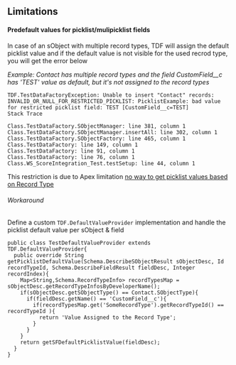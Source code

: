 
## Limitations 


#### Predefault values for picklist/mulipicklist fields 


In case of an sObject with multiple record types, TDF will assign the default picklist value and if the default value is not visible for the used recrod type, you will get the error below

*Example: Contact has multiple record types and the field CustomField__c has 'TEST' value as default, but it's not assigned to the record types*
	
    TDF.TestDataFactoryException: Unable to insert "Contact" records: 
    INVALID_OR_NULL_FOR_RESTRICTED_PICKLIST: PicklistExample: bad value for restricted picklist field: TEST [CustomField__c=TEST]
    Stack Trace 

    Class.TestDataFactory.SObjectManager: line 381, column 1
    Class.TestDataFactory.SObjectManager.insertAll: line 302, column 1
    Class.TestDataFactory.SObjectFactory: line 465, column 1
    Class.TestDataFactory: line 149, column 1
    Class.TestDataFactory: line 91, column 1
    Class.TestDataFactory: line 76, column 1
    Class.WS_ScoreIntegration_Test.testSetup: line 44, column 1

This restriction is due to Apex limitation [no way to get picklist values based on Record Type](https://success.salesforce.com/ideaView?id=08730000000gNpLAAU) 

###### Workaround

Define a custom ``TDF.DefaultValueProvider`` implementation and handle the picklist default value per sObject & field


  ```apex
public class TestDefaultValueProvider extends TDF.DefaultValueProvider{
    public override String getPicklistDefaultValue(Schema.DescribeSObjectResult sObjectDesc, Id recordTypeId, Schema.DescribeFieldResult fieldDesc, Integer recordIndex){
      Map<String,Schema.RecordTypeInfo> recordTypesMap = sObjectDesc.getRecordTypeInfosByDeveloperName();
      if(sObjectDesc.getSObjectType() == Contact.SObjectType){
        if(fieldDesc.getName() == 'CustomField__c'){
          if(recordTypesMap.get('SomeRecordType').getRecordTypeId() == recordTypeId ){
            return 'Value Assigned to the Record Type';
          }
        }
      }
      return getSFDefaultPicklistValue(fieldDesc);
    }
  }
  ```
